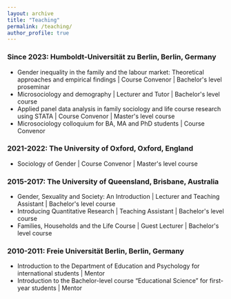 ```yaml
---
layout: archive
title: "Teaching"
permalink: /teaching/
author_profile: true
---
```


### Since 2023: Humboldt-Universität zu Berlin, Berlin, Germany
* Gender inequality in the family and the labour market: Theoretical approaches and empirical findings \| Course Convenor \| Bachelor's level proseminar
* Microsociology and demography \| Lecturer and Tutor \| Bachelor's level course 
* Applied panel data analysis in family sociology and life course research using STATA \| Course Convenor \| Master's level course
* Microsociology colloquium for BA, MA and PhD students \| Course Convenor

### 2021-2022: The University of Oxford, Oxford, England
* Sociology of Gender \| Course Convenor \| Master's level course

### 2015-2017: The University of Queensland, Brisbane, Australia
* Gender, Sexuality and Society: An Introduction \| Lecturer and Teaching Assistant \| Bachelor's level course
* Introducing Quantitative Research \| Teaching Assistant \| Bachelor's level course
* Families, Households and the Life Course \| Guest Lecturer \| Bachelor's level course 

### 2010-2011: Freie Universität Berlin, Berlin, Germany
* Introduction to the Department of Education and Psychology for international students \| Mentor 
* Introduction to the Bachelor-level course “Educational Science” for first-year students \| Mentor